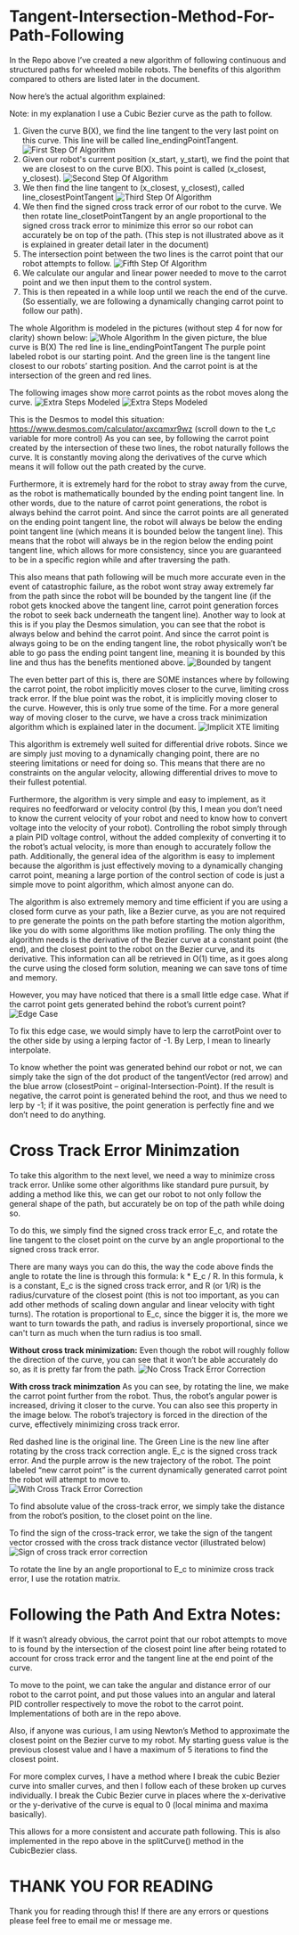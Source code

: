 # Tangent-Intersection-Method-For-Path-Following

In the Repo above I’ve created a new algorithm of following continuous and structured paths for wheeled mobile robots.
The benefits of this algorithm compared to others are listed later in the document. 

Now here’s the actual algorithm explained:

Note: in my explanation I use a Cubic Bezier curve as the path to follow. 

1. Given the curve B(X), we find the line tangent to the very last point on this curve. This line will be called line_endingPointTangent. 
![First Step Of Algorithm](Images/Step1.png)
2.	Given our robot's current position (x_start, y_start), we find the point that we are closest to on the curve B(X). This point is called (x_closest, y_closest).
![Second Step Of Algorithm](Images/Step2.png)
3.	We then find the line tangent to (x_closest, y_closest), called line_closestPointTangent
![Third Step Of Algorithm](Images/Step3.png)
4.	We then find the signed cross track error of our robot to the curve. We then rotate line_closetPointTangent by an angle proportional to the signed cross track error to minimize this error so our robot can accurately be on top of the path. (This step is not illustrated above as it is explained in greater detail later in the document)
5.	The intersection point between the two lines is the carrot point that our robot attempts to follow. 
![Fifth Step Of Algorithm](Images/Step5.png)
6.	We calculate our angular and linear power needed to move to the carrot point and we then input them to the control system. 
7.	This is then repeated in a while loop until we reach the end of the curve. (So essentially, we are following a dynamically changing carrot point to follow our path). 


The whole Algorithm is modeled in the pictures (without step 4 for now for clarity) shown below: 
![Whole Algorithm](Images/WholeAlgorithm.png)
In the given picture, the blue curve is B(X)
The red line is line_endingPointTangent
The purple point labeled robot is our starting point.
And the green line is the tangent line closest to our robots’ starting position. 
And the carrot point is at the intersection of the green and red lines. 

The following images show more carrot points as the robot moves along the curve.
![Extra Steps Modeled](Images/MoreCarrotPoints1.png)
![Extra Steps Modeled](Images/MoreCarrotPoints2.png)

This is the Desmos to model this situation: https://www.desmos.com/calculator/axcqmxr9wz (scroll down to the t_c variable for more control)
As you can see, by following the carrot point created by the intersection of these two lines, the robot naturally follows the curve. It is constantly moving along the derivatives of the curve which means it will follow out the path created by the curve. 

Furthermore, it is extremely hard for the robot to stray away from the curve, as the robot is mathematically bounded by the ending point tangent line. In other words, due to the nature of carrot point generations, the robot is always behind the carrot point. And since the carrot points are all generated on the ending point tangent line, the robot will always be below the ending point tangent line (which means  it is bounded below the tangent line). This means that the robot will always be in the region below the ending point tangent line, which allows for more consistency, since you are guaranteed to be in a specific region while and after traversing the path. 

This also means that path following will be much more accurate even in the event of catastrophic failure, as the robot wont stray away extremely far from the path since the robot will be bounded by the tangent line (if the robot gets knocked above the tangent line, carrot point generation forces the robot to seek back underneath the tangent line). 
Another way to look at this is if you play the Desmos simulation, you can see that the robot is always below and behind the carrot point. And since the carrot point is always going to be on the ending tangent line, the robot physically won’t be able to go pass the ending point tangent line, meaning it is bounded by this line and thus has the benefits mentioned above. 
![Bounded by tangent](Images/Bounded.png)

The even better part of this is, there are SOME instances where by following the carrot point, the robot implicitly moves closer to the curve, limiting cross track error. If the blue point was the robot, it is implicitly moving closer to the curve. However, this is only true some of the time. For a more general way of moving closer to the curve, we have a cross track minimization algorithm which is explained later in the document. 
![Implicit XTE limiting](Images/ImplicitXTECorrection.png)

This algorithm is extremely well suited for differential drive robots. Since we are simply just moving to a dynamically changing point, there are no steering limitations or need for doing so. This means that there are no constraints on the angular velocity, allowing differential drives to move to their fullest potential. 

Furthermore, the algorithm is very simple and easy to implement, as it requires no feedforward or velocity control (by this, I mean you don’t need to know the current velocity of your robot and need to know how to convert voltage into the velocity of your robot). Controlling the robot simply through a plain PID voltage control, without the added complexity of converting it to the robot’s actual velocity, is more than enough to accurately follow the path. Additionally, the general idea of the algorithm is easy to implement because the algorithm is just effectively moving to a dynamically changing carrot point, meaning a large portion of the control section of code is just a simple move to point algorithm, which almost anyone can do. 

The algorithm is also extremely memory and time efficient if you are using a closed form curve as your path, like a Bezier curve, as you are not required to pre generate the points on the path before starting the motion algorithm, like you do with some algorithms like motion profiling. The only thing the algorithm needs is the derivative of the Bezier curve at a constant point (the end), and the closest point to the robot on the Bezier curve, and its derivative. This information can all be retrieved in O(1) time, as it goes along the curve using the closed form solution, meaning we can save tons of time and memory. 

However, you may have noticed that there is a small little edge case. What if the carrot point gets generated behind the robot’s current point?
![Edge Case](Images/EdgeCase.png)

To fix this edge case, we would simply have to lerp the carrotPoint over to the other side by using a lerping factor of -1. By Lerp, I mean to linearly interpolate. 

To know whether the point was generated behind our robot or not, we can simply take the sign of the dot product of the tangentVector (red arrow) and the blue arrow (closestPoint – original-Intersection-Point). If the result is negative, the carrot point is generated behind the root, and thus we need to lerp by -1; if it was positive, the point generation is perfectly fine and we don’t need to do anything. 

# Cross Track Error Minimzation

To take this algorithm to the next level, we need a way to minimize cross track error. Unlike some other algorithms like standard pure pursuit, by adding a method like this, we can get our robot to not only follow the general shape of the path, but accurately be on top of the path while doing so. 

To do this, we simply find the signed cross track error E_c, and rotate the line tangent to the closet point on the curve by an angle proportional to the signed cross track error. 

There are many ways you can do this, the way the code above finds the angle to rotate the line is through this formula: k * E_c / R. In this formula, k is a constant, E_c is the signed cross track error, and R (or 1/R) is the radius/curvature of the closest point (this is not too important, as you can add other methods of scaling down angular and linear velocity with tight turns). The rotation is proportional to E_c, since the bigger it is, the more we want to turn towards the path, and radius is inversely proportional, since we can't turn as much when the turn radius is too small. 


**Without cross track minimization:** 
Even though the robot will roughly follow the direction of the curve, you can see that it won’t be able accurately do so, as it is pretty far from the path. 
![No Cross Track Error Correction](Images/NoXTECorrection.png)

**With cross track minimzation**
As you can see, by rotating the line, we make the carrot point further from the robot. Thus, the robot’s angular power is increased, driving it closer to the curve. You can also see this property in the image below. The robot’s trajectory is forced in the direction of the curve, effectively minimizing cross track error. 

Red dashed line is the original line. The Green Line is the new line after rotating by the cross track correction angle. E_c is the signed cross track error. And the purple arrow is the new trajectory of the robot. The point labeled “new carrot point” is the current dynamically generated carrot point the robot will attempt to move to.  
![With Cross Track Error Correction](Images/XTECorrectionDocumented.png)

To find absolute value of the cross-track error, we simply take the distance from the robot’s position, to the closet point on the line. 

To find the sign of the cross-track error, we take the sign of the tangent vector crossed with the cross track distance vector (illustrated below)
![Sign of cross track error correction](Images/SgnOfXTE.png)

To rotate the line by an angle proportional to E_c to minimize cross track error, I use the rotation matrix.

# Following the Path And Extra Notes: 
If it wasn’t already obvious, the carrot point that our robot attempts to move to is found by the intersection of the closest point line after being rotated to account for cross track error and the tangent line at the end point of the curve. 

To move to the point, we can take the angular and distance error of our robot to the carrot point, and put those values into an angular and lateral PID controller respectively to move the robot to the carrot point.
Implementations of both are in the repo above. 

Also, if anyone was curious, I am using Newton’s Method to approximate the closest point on the Bezier curve to my robot. My starting guess value is the previous closest value and I have a maximum of 5 iterations to find the closest point. 

For more complex curves, I have a method where I break the cubic Bezier curve into smaller curves, and then I follow each of these broken up curves individually. I break the Cubic Bezier curve in places where the x-derivative or the y-derivative of the curve is equal to 0 (local minima and maxima basically). 

This allows for a more consistent and accurate path following. This is also implemented in the repo above in the splitCurve() method in the CubicBezier class. 

# THANK YOU FOR READING
Thank you for reading through this! If there are any errors or questions please feel free to email me or message me. 




